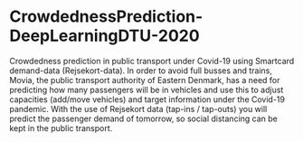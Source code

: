 # CrowdednessPrediction-DeepLearningDTU-2020
Crowdedness prediction in public transport under Covid-19 using Smartcard demand-data (Rejsekort-data). In order to avoid full busses and trains, Movia, the public transport authority of Eastern Denmark, has a need for predicting how many passengers will be in vehicles and use this to adjust capacities (add/move vehicles) and target information under the Covid-19 pandemic. With the use of Rejsekort data (tap-ins / tap-outs) you will predict the passenger demand of tomorrow, so social distancing can be kept in the public transport.
